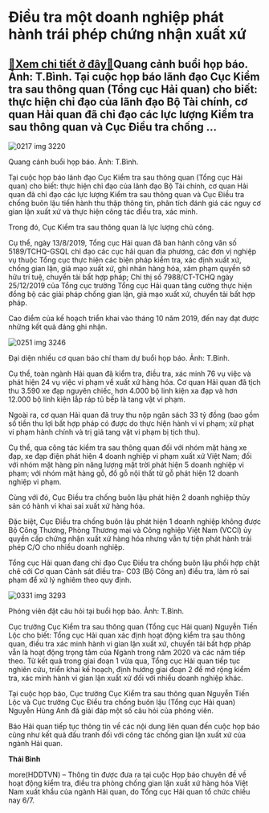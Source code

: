 Điều tra một doanh nghiệp phát hành trái phép chứng nhận xuất xứ
================================================================

[:gift:Xem chi tiết ở đây:gift:](https://hddtvn.com/dieu-tra-mot-doanh-nghiep-phat-hanh-trai-phep-chung-nhan-xuat-xu/)Quang cảnh buổi họp báo. Ảnh: T.Bình. Tại cuộc họp báo lãnh đạo Cục Kiểm tra sau thông quan (Tổng cục Hải quan) cho biết: thực hiện chỉ đạo của lãnh đạo Bộ Tài chính, cơ quan Hải quan đã chỉ đạo các lực lượng Kiểm tra sau thông quan và Cục Điều tra chống …
----------------------------------------------------------------------------------------------------------------------------------------------------------------------------------------------------------------------------------------------------------------





![0217 img 3220](https://haiquanonline.com.vn/stores/news_dataimages/binhht/072020/06/18/in_article/0217_IMG_3220.jpg?rt=20200706185652 "Quang cảnh buổi họp báo. Ảnh: T.Bình.")


Quang cảnh buổi họp báo. Ảnh: T.Bình.



Tại cuộc họp báo lãnh đạo Cục Kiểm tra sau thông quan (Tổng cục Hải quan) cho biết: thực hiện chỉ đạo của lãnh đạo Bộ Tài chính, cơ quan Hải quan đã chỉ đạo các lực lượng Kiểm tra sau thông quan và Cục Điều tra chống buôn lậu tiến hành thu thập thông tin, phân tích đánh giá các nguy cơ gian lận xuất xứ và thực hiện công tác điều tra, xác minh.


Trong đó, Cục Kiểm tra sau thông quan là lực lượng chủ công.


Cụ thể, ngày 13/8/2019, Tổng cục Hải quan đã ban hành công văn số 5189/TCHQ-GSQL chỉ đạo các cục hải quan địa phương, các đơn vị nghiệp vụ thuộc Tổng cục thực hiện các biện pháp kiểm tra, xác định xuất xứ, chống gian lận, giả mạo xuất xứ, ghi nhãn hàng hóa, xâm phạm quyền sở hữu trí tuệ, chuyển tải bất hợp pháp; Chỉ thị số 7988/CT-TCHQ ngày 25/12/2019 của Tổng cục trưởng Tổng cục Hải quan tăng cường thực hiện đồng bộ các giải pháp chống gian lận, giả mạo xuất xứ, chuyển tải bất hợp pháp.


Cao điểm của kế hoạch triển khai vào tháng 10 năm 2019, đến nay đạt được những kết quả đáng ghi nhận.





![0251 img 3246](https://haiquanonline.com.vn/stores/news_dataimages/binhht/072020/06/18/in_article/0251_IMG_3246.jpg?rt=20200706185652 "undefined")


Đại diện nhiều cơ quan báo chí tham dự buổi họp báo. Ảnh: T.Bình.



Cụ thể, toàn ngành Hải quan đã kiểm tra, điều tra, xác minh 76 vụ việc và phát hiện 24 vụ việc vi phạm về xuất xứ hàng hóa. Cơ quan Hải quan đã tịch thu 3.590 xe đạp nguyên chiếc, hơn 4.000 bộ linh kiện xa đạp và hơn 12.000 bộ linh kiện lắp ráp tủ bếp là tang vật vi phạm.


Ngoài ra, cơ quan Hải quan đã truy thu nộp ngân sách 33 tỷ đồng (bao gồm số tiền thu lợi bất hợp pháp có được do thực hiện hành vi vi phạm; xử phạt vi phạm hành chính và trị giá tang vật vi phạm bị tịch thu).


Cụ thể, qua công tác kiểm tra sau thông quan đối với nhóm mặt hàng xe đạp, xe đạp điện phát hiện 4 doanh nghiệp vi phạm xuất xứ Việt Nam; đối với nhóm mặt hàng pin năng lượng mặt trời phát hiện 5 doanh nghiệp vi phạm; với nhóm mặt hàng gỗ, đồ gỗ nội thất từ gỗ phát hiện 12 doanh nghiệp vi phạm.


Cùng với đó, Cục Điều tra chống buôn lậu phát hiện 2 doanh nghiệp thủy sản có hành vi khai sai xuất xứ hàng hóa.


Đặc biệt, Cục Điều tra chống buôn lậu phát hiện 1 doanh nghiệp không được Bộ Công Thương, Phòng Thương mại và Công nghiệp Việt Nam (VCCI) ủy quyền cấp chứng nhận xuất xứ hàng hóa nhưng vẫn tự tiện phát hành trái phép C/O cho nhiều doanh nghiệp.


Tổng cục Hải quan đang chỉ đạo Cục Điều tra chống buôn lậu phối hợp chặt chẽ cới Cơ quan Cảnh sát điều tra- C03 (Bộ Công an) điều tra, làm rõ sai phạm để xử lý nghiêm theo quy định.





![0331 img 3293](https://haiquanonline.com.vn/stores/news_dataimages/binhht/072020/06/18/in_article/0331_IMG_3293.jpg?rt=20200706185652 "undefined")


Phóng viên đặt câu hỏi tại buổi họp báo. Ảnh: T.Bình.



Cục trưởng Cục Kiểm tra sau thông quan (Tổng cục Hải quan) Nguyễn Tiến Lộc cho biết: Tổng cục Hải quan xác định hoạt động kiểm tra sau thông quan, điều tra xác minh hành vi gian lận xuất xứ, chuyển tải bất hợp pháp vẫn là hoạt động trọng tâm của Ngành trong năm 2020 và các năm tiếp theo. Từ kết quả trong giai đoạn 1 vừa qua, Tổng cục Hải quan tiếp tục nghiên cứu, triển khai kế hoạch, định hướng giai đoạn 2 để mở rộng kiểm tra, xác minh hành vi gian lận xuất xứ đối với nhiều doanh nghiệp khác.


Tại cuộc họp báo, Cục trưởng Cục Kiểm tra sau thông quan Nguyễn Tiến Lộc và Cục trưởng Cục Điều tra chống buôn lậu (Tổng cục Hải quan) Nguyễn Hùng Anh đã giải đáp một số câu hỏi của phóng viên.


Báo Hải quan tiếp tục thông tin về các nội dung liên quan đến cuộc họp báo cũng như kết quả đấu tranh đối với công tác chống gian lận xuất xứ của ngành Hải quan.




**Thái Bình**



more(HDDTVN) – Thông tin được đưa ra tại cuộc Họp báo chuyên đề về hoạt động kiểm tra, điều tra phòng chống gian lận xuất xứ hàng hóa Việt Nam xuất khẩu của ngành Hải quan, do Tổng cục Hải quan tổ chức chiều nay 6/7.

